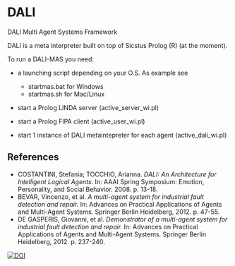 DALI
====

DALI Multi Agent Systems Framework

DALI is a meta interpreter built on top of Sicstus Prolog (R) (at the moment).

To run a DALI-MAS you need:

* a launching script depending on your O.S. 
As example see 
  - startmas.bat for Windows
  - startmas.sh for Mac/Linux

* start a Prolog LINDA server (active_server_wi.pl)
* start a Prolog FIPA client (active_user_wi.pl) 
* start 1 instance of DALI metaintepreter for each agent (active_dali_wi.pl)

## References

* COSTANTINI, Stefania; TOCCHIO, Arianna. *DALI: An Architecture for Intelligent Logical Agents.* In: AAAI Spring Symposium: Emotion, Personality, and Social Behavior. 2008. p. 13-18.
* BEVAR, Vincenzo, et al. *A multi-agent system for industrial fault detection and repair.* In: Advances on Practical Applications of Agents and Multi-Agent Systems. Springer Berlin Heidelberg, 2012. p. 47-55.
* DE GASPERIS, Giovanni, et al. *Demonstrator of a multi-agent system for industrial fault detection and repair.* In: Advances on Practical Applications of Agents and Multi-Agent Systems. Springer Berlin Heidelberg, 2012. p. 237-240.

[![DOI](https://zenodo.org/badge/5311/AAAI-DISIM-UnivAQ/DALI.png)](http://dx.doi.org/10.5281/zenodo.11042)
